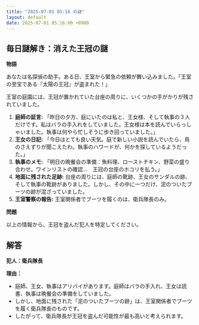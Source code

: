 ```yaml
---
title: "2025-07-01 05:16 の謎"
layout: default
date: 2025-07-01 05:16:00 +0900
---
```

## 毎日謎解き：消えた王冠の謎

**物語**

あなたは名探偵の助手。ある日、王室から緊急の依頼が舞い込みました。「王室の至宝である『太陽の王冠』が盗まれた！」

王室の庭園には、王冠が置かれていた台座の周りに、いくつかの手がかりが残されていました。

1.  **庭師の証言:** 「昨日の夕方、庭にいたのは私と、王女様、そして執事の３人だけです。私はバラの手入れをしていました。王女様は本を読んでいらっしゃいました。執事は何やら忙しそうに歩き回っていました。」
2.  **王女の日記:** 「今日はとても良い天気。庭で新しい小説を読んでいたら、鳥のさえずりが聞こえたわ。執事のハワードが、何かを探しているようだった。」
3.  **執事のメモ:** 「明日の晩餐会の準備：魚料理、ローストチキン、野菜の盛り合わせ。ワインリストの確認…　王冠の台座のホコリを払う。」
4.  **地面に残された足跡:** 台座の周りには、庭師の靴跡、王女のサンダルの跡、そして執事の靴跡がありました。しかし、その中に一つだけ、泥のついたブーツの跡が混ざっていました。
5.  **王室警察の報告:** 王室関係者でブーツを履くのは、衛兵隊長のみ。

**問題**

以上の情報から、王冠を盗んだ犯人を特定してください。

## 解答

**犯人：衛兵隊長**

**理由：**

*   庭師、王女、執事はアリバイがあります。庭師はバラの手入れ、王女は読書、執事は晩餐会の準備をしていました。
*   しかし、地面に残された「泥のついたブーツの跡」は、王室関係者でブーツを履く衛兵隊長のものです。
*   したがって、衛兵隊長が王冠を盗んだ可能性が最も高いと考えられます。
